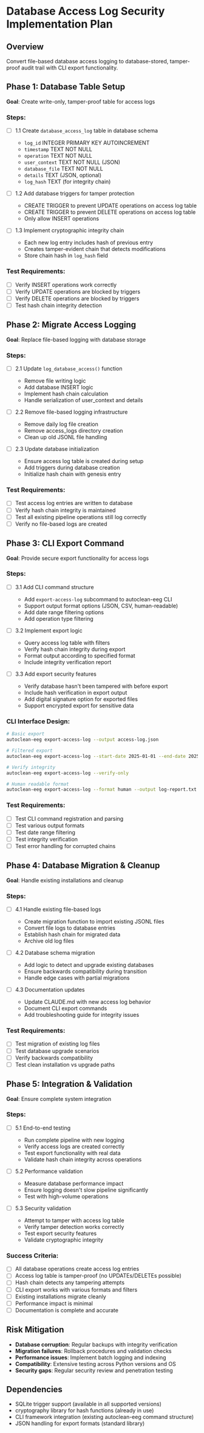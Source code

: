 # Database Access Log Security Implementation Plan

## Overview
Convert file-based database access logging to database-stored, tamper-proof audit trail with CLI export functionality.

## Phase 1: Database Table Setup
**Goal**: Create write-only, tamper-proof table for access logs

### Steps:
- [ ] 1.1 Create `database_access_log` table in database schema
  - `log_id` INTEGER PRIMARY KEY AUTOINCREMENT
  - `timestamp` TEXT NOT NULL
  - `operation` TEXT NOT NULL  
  - `user_context` TEXT NOT NULL (JSON)
  - `database_file` TEXT NOT NULL
  - `details` TEXT (JSON, optional)
  - `log_hash` TEXT (for integrity chain)

- [ ] 1.2 Add database triggers for tamper protection
  - CREATE TRIGGER to prevent UPDATE operations on access log table
  - CREATE TRIGGER to prevent DELETE operations on access log table
  - Only allow INSERT operations

- [ ] 1.3 Implement cryptographic integrity chain
  - Each new log entry includes hash of previous entry
  - Creates tamper-evident chain that detects modifications
  - Store chain hash in `log_hash` field

### Test Requirements:
- [ ] Verify INSERT operations work correctly
- [ ] Verify UPDATE operations are blocked by triggers
- [ ] Verify DELETE operations are blocked by triggers
- [ ] Test hash chain integrity detection

## Phase 2: Migrate Access Logging
**Goal**: Replace file-based logging with database storage

### Steps:
- [ ] 2.1 Update `log_database_access()` function
  - Remove file writing logic
  - Add database INSERT logic
  - Implement hash chain calculation
  - Handle serialization of user_context and details

- [ ] 2.2 Remove file-based logging infrastructure
  - Remove daily log file creation
  - Remove access_logs directory creation
  - Clean up old JSONL file handling

- [ ] 2.3 Update database initialization
  - Ensure access log table is created during setup
  - Add triggers during database creation
  - Initialize hash chain with genesis entry

### Test Requirements:
- [ ] Test access log entries are written to database
- [ ] Verify hash chain integrity is maintained
- [ ] Test all existing pipeline operations still log correctly
- [ ] Verify no file-based logs are created

## Phase 3: CLI Export Command
**Goal**: Provide secure export functionality for access logs

### Steps:
- [ ] 3.1 Add CLI command structure
  - Add `export-access-log` subcommand to autoclean-eeg CLI
  - Support output format options (JSON, CSV, human-readable)
  - Add date range filtering options
  - Add operation type filtering

- [ ] 3.2 Implement export logic
  - Query access log table with filters
  - Verify hash chain integrity during export
  - Format output according to specified format
  - Include integrity verification report

- [ ] 3.3 Add export security features
  - Verify database hasn't been tampered with before export
  - Include hash verification in export output
  - Add digital signature option for exported files
  - Support encrypted export for sensitive data

### CLI Interface Design:
```bash
# Basic export
autoclean-eeg export-access-log --output access-log.json

# Filtered export
autoclean-eeg export-access-log --start-date 2025-01-01 --end-date 2025-01-31 --output monthly-log.csv

# Verify integrity
autoclean-eeg export-access-log --verify-only

# Human readable format
autoclean-eeg export-access-log --format human --output log-report.txt
```

### Test Requirements:
- [ ] Test CLI command registration and parsing
- [ ] Test various output formats
- [ ] Test date range filtering
- [ ] Test integrity verification
- [ ] Test error handling for corrupted chains

## Phase 4: Database Migration & Cleanup
**Goal**: Handle existing installations and cleanup

### Steps:
- [ ] 4.1 Handle existing file-based logs
  - Create migration function to import existing JSONL files
  - Convert file logs to database entries
  - Establish hash chain for migrated data
  - Archive old log files

- [ ] 4.2 Database schema migration
  - Add logic to detect and upgrade existing databases
  - Ensure backwards compatibility during transition
  - Handle edge cases with partial migrations

- [ ] 4.3 Documentation updates
  - Update CLAUDE.md with new access log behavior
  - Document CLI export commands
  - Add troubleshooting guide for integrity issues

### Test Requirements:
- [ ] Test migration of existing log files
- [ ] Test database upgrade scenarios
- [ ] Verify backwards compatibility
- [ ] Test clean installation vs upgrade paths

## Phase 5: Integration & Validation
**Goal**: Ensure complete system integration

### Steps:
- [ ] 5.1 End-to-end testing
  - Run complete pipeline with new logging
  - Verify access logs are created correctly
  - Test export functionality with real data
  - Validate hash chain integrity across operations

- [ ] 5.2 Performance validation
  - Measure database performance impact
  - Ensure logging doesn't slow pipeline significantly
  - Test with high-volume operations

- [ ] 5.3 Security validation
  - Attempt to tamper with access log table
  - Verify tamper detection works correctly
  - Test export security features
  - Validate cryptographic integrity

### Success Criteria:
- [ ] All database operations create access log entries
- [ ] Access log table is tamper-proof (no UPDATEs/DELETEs possible)
- [ ] Hash chain detects any tampering attempts
- [ ] CLI export works with various formats and filters
- [ ] Existing installations migrate cleanly
- [ ] Performance impact is minimal
- [ ] Documentation is complete and accurate

## Risk Mitigation
- **Database corruption**: Regular backups with integrity verification
- **Migration failures**: Rollback procedures and validation checks
- **Performance issues**: Implement batch logging and indexing
- **Compatibility**: Extensive testing across Python versions and OS
- **Security gaps**: Regular security review and penetration testing

## Dependencies
- SQLite trigger support (available in all supported versions)
- cryptography library for hash functions (already in use)
- CLI framework integration (existing autoclean-eeg command structure)
- JSON handling for export formats (standard library)